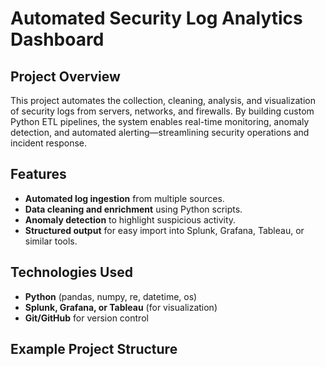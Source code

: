 # Automated Security Log Analytics Dashboard

## Project Overview

This project automates the collection, cleaning, analysis, and visualization of security logs from servers, networks, and firewalls. By building custom Python ETL pipelines, the system enables real-time monitoring, anomaly detection, and automated alerting—streamlining security operations and incident response.

## Features

- **Automated log ingestion** from multiple sources.
- **Data cleaning and enrichment** using Python scripts.
- **Anomaly detection** to highlight suspicious activity.
- **Structured output** for easy import into Splunk, Grafana, Tableau, or similar tools.

## Technologies Used

- **Python** (pandas, numpy, re, datetime, os)
- **Splunk, Grafana, or Tableau** (for visualization)
- **Git/GitHub** for version control

## Example Project Structure

